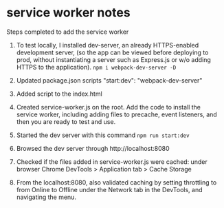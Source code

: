# service worker notes 

Steps completed to add the service worker

1. To test locally, I installed dev-server, an already HTTPS-enabled development server, (so the app can be viewed before deploying to prod, without instantiating a server such as Express.js or w/o adding HTTPS to the application).
`npm i webpack-dev-server -D`

2. Updated package.json scripts
  "start:dev": "webpack-dev-server"

3. Added script to the index.html

    <script>
        (function() {if("serviceWorker" in navigator) {
            navigator.serviceWorker.register("./service-worker.js")
            .then(() => console.log("Service Worker registered successfully."))
            .catch(error => console.log("Service Worker registration failed:", error));
        }})();
    </script>

4. Created service-worker.js on the root. Add the code to install the service worker, including adding files to precache, event listeners, and then you are ready to test and use.

5. Started the dev server with this command `npm run start:dev` 

6. Browsed the dev server through http://localhost:8080

7. Checked if the files added in service-worker.js were cached: under browser Chrome DevTools > Application tab > Cache Storage

8. From the localhost:8080, also validated caching by setting throttling to from Online to Offline under the Network tab in the DevTools, and navigating the menu. 
